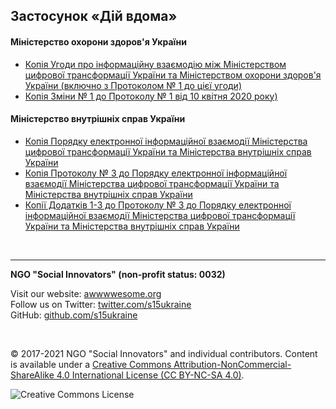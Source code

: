 <h2>Застосунок «Дій вдома»</h2>

<h4>Міністерство охорони здоров'я України</h4>

* [Копія Угоди про інформаційну взаємодію між Міністерством цифрової трансформації України та Міністерством охорони здоров'я України (включно з Протоколом № 1 до цієї угоди)](c532e839-9e35-5982-ab07-024075afbf80.PDF)
* [Копія Зміни № 1 до Протоколу № 1 від 10 квітня 2020 року)](109bb336-25b6-545e-8849-7f1d250f6a62.PDF)

<h4>Міністерство внутрішніх справ України</h4>

* [Копія Порядку електронної інформаційної взаємодії Міністерства цифрової трансформації України та Міністерства внутрішніх справ України](9efe6904-e568-58f9-852c-b41782d9cfbf.pdf)
* [Копія Протоколу № 3 до Порядку електронної інформаційної взаємодії Міністерства цифрової трансформації України та Міністерства внутрішніх справ України](ee92ea30-5a59-5319-9d74-597e70804e27.pdf)
* [Копії Додатків 1-3 до Протоколу № 3 до Порядку електронної інформаційної взаємодії Міністерства цифрової трансформації України та Міністерства внутрішніх справ України](3538ee9e-f3cb-5041-969f-9de3d8156fb3.pdf)

<br>

***

**NGO "Social Innovators" (non-profit status: 0032)**

Visit our website: [awwwwesome.org](https://www.awwwwesome.org) <br>
Follow us on Twitter: [twitter.com/s15ukraine](https://twitter.com/s15ukraine) <br>
GitHub: [github.com/s15ukraine](https://github.com/s15ukraine)

<br>

© 2017-2021 NGO "Social Innovators" and individual contributors. Content is available under a [Creative Commons Attribution-NonCommercial-ShareAlike 4.0 International License (CC BY-NC-SA 4.0)](https://creativecommons.org/licenses/by-nc-sa/4.0/).

![Creative Commons License](https://licensebuttons.net/l/by-nc-sa/4.0/88x31.png "License CC BY-NC-SA")
